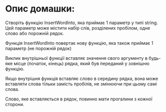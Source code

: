 # Oпис домашки:

Створіть функцію InsertWordInto, яка приймає 1 параметр у типі string. Цей параметр може містити набір слів, розділених
пробілом, одне слово або порожній рядок.

Функція InsertWordInto повертає нову функцію, яка також приймає 1 параметр (не порожній рядок)

Виклик внутрішньої функції вставляє значення свого аргументу в будь-яке місце (початок, кінець) рядка, який був
переданий у зовнішню функцію.

Якщо внутрішня функція вставляє слово в середину рядка, вона може вставляти слова тільки замість пробілів, не змінюючи
при цьому самі слова.

Слово, яке вставляється в рядок, повинно мати прогалини з кожної сторони.